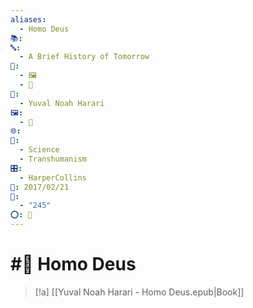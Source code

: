 ```yaml
---
aliases:
  - Homo Deus
📚: 
🔤:
  - A Brief History of Tomorrow
📁:
  - 🖼️
  - 📖
👤:
  - Yuval Noah Harari
🖼️:
  - 📖
🌐: 
📖:
  - Science
  - Transhumanism
🎛️:
  - HarperCollins
📅: 2017/02/21
🔢:
  - "245"
⭕: 🏁
---
```

# #📖 Homo Deus

> [!a] [[Yuval Noah Harari - Homo Deus.epub|Book]]
